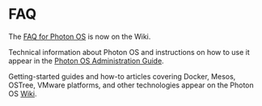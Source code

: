 # FAQ

The [FAQ for Photon OS](https://github.com/vmware/photon/wiki/Frequently-Asked-Questions) is now on the Wiki. 

Technical information about Photon OS and instructions on how to use it appear in the [Photon OS Administration Guide](https://github.com/vmware/photon/blob/master/docs/photon-admin-guide.md). 

Getting-started guides and how-to articles covering Docker, Mesos, OSTree, VMware platforms, and other technologies appear on the Photon OS [Wiki](https://github.com/vmware/photon/wiki).


